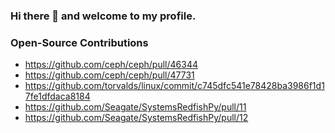 ### Hi there 👋 and welcome to my profile.

### Open-Source Contributions

* https://github.com/ceph/ceph/pull/46344
* https://github.com/ceph/ceph/pull/47731
* https://github.com/torvalds/linux/commit/c745dfc541e78428ba3986f1d17fe1dfdaca8184
* https://github.com/Seagate/SystemsRedfishPy/pull/11
* https://github.com/Seagate/SystemsRedfishPy/pull/12

<!--
**mjenglish/mjenglish** is a ✨ _special_ ✨ repository because its `README.md` (this file) appears on your GitHub profile.

Here are some ideas to get you started:

- 🔭 I’m currently working on ...
- 🌱 I’m currently learning ...
- 👯 I’m looking to collaborate on ...
- 🤔 I’m looking for help with ...
- 💬 Ask me about ...
- 📫 How to reach me: ...
- 😄 Pronouns: ...
- ⚡ Fun fact: ...
-->
